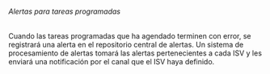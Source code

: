 ###### Alertas para tareas programadas

Cuando las tareas programadas que ha agendado terminen con error, se registrará una alerta en el repositorio central de alertas. Un sistema de procesamiento de alertas tomará las alertas pertenecientes a cada ISV y les enviará una notificación por el canal que el ISV haya definido.